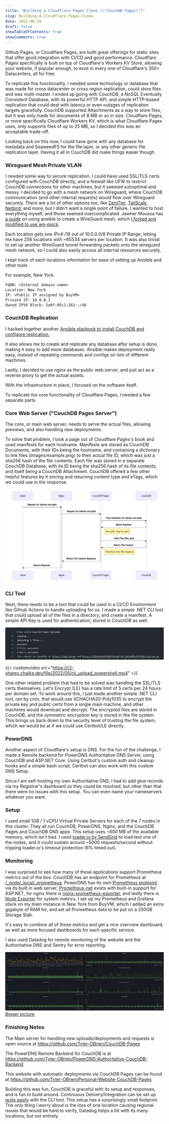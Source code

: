 ```yaml
---
title: "Building a Cloudflare Pages Clone (\"CouchDB Pages\")"
slug: Building-A-Cloudflare-Pages-Clone
date: 2022-06-29
draft: false
showTableOfContents: true
showComments: true
---
```


Github Pages, or Cloudflare Pages, are both great offerings for static sites that offer good integration with CI/CD and good performance. Cloudflare Pages specifically is built on top of Cloudflare's Workers KV Store, allowing your website, if popular enough, to exist in every one of Cloudflare's 350+ Datacenters, all for free.

To replicate this functionality, I needed some technology or database that was made for cross datacenter or cross region replication, could store files and was multi-master. I ended up going with CouchDB, a NoSQL Eventually Consistent Database, with its powerful HTTP API, and simple HTTP-based replication that could deal with latency or even outages of replication targets gracefully. CouchDB supported Attachments as a way to store files, but it was only made for documents of 8 MB or so in size. Cloudflare Pages, or more specifically Cloudflare Workers KV, which is what Cloudflare Pages uses, only supports files of up to 25 MB, so I decided this was an acceptable trade-off.

Looking back on this now, I could have gone with any database for metadata and SeaweedFS for the file layer, or any other generic file replication layer. Having it all in CouchDB did make things easier though.

### Wireguard Mesh Private VLAN

I needed some way to secure replication. I could have used SSL/TLS certs configured with CouchDB directly, and a firewall like UFW to restrict CouchDB connections for other machines, but it seemed suboptimal and messy. I decided to go with a mesh network on Wireguard, where CouchDB communication (and other internal requests) would flow over Wireguard securely. There are a lot of other options too, like [ZeroTier](https://www.zerotier.com/), [TailScale](https://tailscale.com/), [Netbird](https://netbird.io/), and more, but I didn't want a single point of failure, I wanted to host everything myself, and those seemed overcomplicated. Jawher Moussa has [a guide](https://jawher.me/wireguard-ansible-systemd-ubuntu/) on using ansible to create a WireGuard mesh, which [I forked and modified to use wg-quick](https://github.com/Tyler-OBrien/wireguard-mesh-network-ansible).  

Each location gets one IPv4 /16 out of 10.0.0.0/8 Private IP Range, letting me have 256 locations with ~65534 servers per location. It was also trivial to set up another WireGuard tunnel forwarding packets onto the wireguard mesh network, so I could also easily access all internal resources securely.


I kept track of each locations information for ease of setting up Ansible and other tools

For example, New York: 
```
FQDN: <Internal domain name>
Location: New York
IP: <Public IP assigned by BuyVM>
Private IP: 10.0.0.1 
Owned IPV6 Block: 2a0f:85c1:261::/48
```

### CouchDB Replication

I hacked together another [Ansible playbook to install CouchDB and configure replication.](https://github.com/Tyler-OBrien/automatic_couchdb_replication_ansible) 

It also allows me to create and replicate any database after setup is done, making it easy to add more databases. Ansible makes deployment really easy, instead of repeating commands and configs on lots of different machines.

Lastly, I decided to use nginx as the public web server, and just act as a reverse proxy to get the actual assets.

With the infrastructure in place, I focused on the software itself.

To replicate the core functionality of Cloudflare Pages, I needed a few separate parts.

### Core Web Server ("CouchDB Pages Server")

The core, or main web server, needs to serve the actual files, allowing previews, and also handling new deployments.

To solve that problem, I took a page out of Cloudflare Pages's book and used manifests for each hostname. Manifests are stored as CouchDB Documents, with their IDs being the hostname, and containing a dictionary to link files (images/example.png) to their actual file ID, which was just a sha256 hash of the file contents. Each file was stored in a separate CouchDB Database, with its ID being the sha256 hash of its file contents, and itself being a CouchDB Attachment. CouchDB offered a few other helpful features by it storing and returning content type and eTags, which we could use in the response.

![Sequence Diagram of Request](mermaid-diagram-2022-06-28-205108.png)


### CLI Tool

Next, there needs to be a tool that could be used in a CI/CD Environment like Github Actions to handle uploading for us. I made a simple .NET CLI tool that could upload all of the files in a directory, and create a manifest. A simple API Key is used for authentication, stored in CouchDB as well.

![Image of CLI](CLI.png)

{{< customvideo src="https://r2-sharex.chaika.dev/file/2022/05/cli_upload_powershell.mp4" >}}

One other related problem that had to be solved was handling the SSL/TLS certs themselves. Let's Encrypt (LE) has a rate limit of 5 certs per 24 hours per domain set. To work around this, I just made another simple .NET CLI tool, ran by cron, that would use XCHACHA20-Poly1035 to encrypt the private key and public certs from a single main machine, and other machines would download and decrypt. The encrypted files are stored in CouchDB, and the symmetric encryption key is stored in the file system. This brings us back down to the security level of trusting the file system, which we would be at if we could use Certbot/LE directly.



### PowerDNS

Another aspect of Cloudflare's setup is DNS. For the fun of the challenge, I made a Remote backend for PowerDNS Authoritative DNS Server, using CouchDB and ASP.NET Core. Using Certbot's custom auth and cleanup hooks and a simple bash script, Certbot can also work with this custom DNS Setup. 

Since I am self-hosting my own Authoritative DNS, I had to add glue records via my Registrar's dashboard so they could be resolved, but other than that there were no issues with this setup. You can even name your nameservers whatever you want.

### Setup

I used small 1GB / 1 vCPU Virtual Private Servers for each of the 7 nodes in this cluster. They all run CouchDB, PowerDNS, Nginx, and the CouchDB Pages and CouchDB DNS apps. This setup uses ~600 MB of the available memory, which isn't bad. I used [loader.io by SendGrid](https://loader.io/) to load test one of the nodes, and it could sustain around ~5000 requests/second without tripping loader.io's timeout protection (6% timed out).

### Monitoring

I was surprised to see how many of these applications support Prometheus metrics out of the box. CouchDB has an endpoint for Prometheus at [/_node/_local/_prometheus](https://docs.couchdb.org/en/3.2.0/api/server/common.html?highlight=Prometheus#get--_node-node-name-_prometheus), PowerDNS has its own [Prometheus endpoint](https://doc.powerdns.com/recursor/http-api/prometheus.html) via its built in web server, [Prometheus-net](https://github.com/prometheus-net/prometheus-net) exists with built-in support for ASP.NET, for nginx there is [nginx-prometheus-exporter](https://github.com/nginxinc/nginx-prometheus-exporter), and lastly there is [Node Exporter](https://github.com/prometheus/node_exporter) for system metrics. I set up my Prometheus and Grafana stack on my main instance in New York from BuyVM, which I added an extra gigabyte of RAM for, and set all Prometheus data to be put on a 250GB Storage Slab. 

It's easy to combine all of these metrics and get a nice overview dashboard, as well as more focused dashboards for each specific service.

I also used Datadog for remote monitoring of the website and the Authoritative DNS and Sentry for error reporting.

![Overview dashboard](grafana.png)
[Bigger picture](https://r2-sharex.chaika.dev/file/2022/05/grafana.png)


### Finishing Notes

The Main server for handling new uploads/deployments and requests is open source at https://github.com/Tyler-OBrien/CouchDB-Pages

The PowerDNS Remote Backend for CouchDB is at https://github.com/Tyler-OBrien/PowerDNS-Authoritative-CouchDB-Backend

This website with automatic deployments via CouchDB Pages can be found at https://github.com/Tyler-OBrien/Personal-Website-CouchDB-Pages

Building this was fun, CouchDB is graceful with its setup and responses, and is fun to build around. Continuous Delivery/Integration can be set up [quite easily](https://github.com/Tyler-OBrien/Personal-Website-CouchDB-Pages/blob/master/.github/workflows/couchdb_deploy.yml) with the CLI tool.  This setup has a surprisingly small footprint. The only thing I worry about is the loss of one location causing regional issues that would be hard to verify, Datadog helps a bit with its many locations, but not entirely.